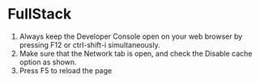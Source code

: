# FullStack
1) Always keep the Developer Console open on your web browser by pressing F12 or ctrl-shift-i simultaneously. 
2) Make sure that the Network tab is open, and check the Disable cache option as shown.
3) Press F5 to reload the page
